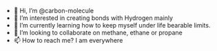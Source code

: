- 👋 Hi, I’m @carbon-molecule
- 👀 I’m interested in creating bonds with Hydrogen mainly
- 🌱 I’m currently learning how to keep myself under life bearable limits.
- 💞️ I’m looking to collaborate on methane, ethane or propane
- 📫 How to reach me? I am everywhere

<!---
carbon-molecule/carbon-molecule is a ✨ special ✨ repository because its `README.md` (this file) appears on your GitHub profile.
You can click the Preview link to take a look at your changes.
--->
